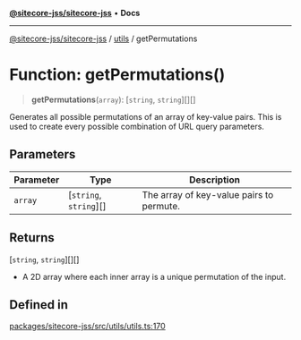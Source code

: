 [**@sitecore-jss/sitecore-jss**](../../README.md) • **Docs**

***

[@sitecore-jss/sitecore-jss](../../README.md) / [utils](../README.md) / getPermutations

# Function: getPermutations()

> **getPermutations**(`array`): [`string`, `string`][][]

Generates all possible permutations of an array of key-value pairs.
This is used to create every possible combination of URL query parameters.

## Parameters

| Parameter | Type | Description |
| ------ | ------ | ------ |
| `array` | [`string`, `string`][] | The array of key-value pairs to permute. |

## Returns

[`string`, `string`][][]

- A 2D array where each inner array is a unique permutation of the input.

## Defined in

[packages/sitecore-jss/src/utils/utils.ts:170](https://github.com/Sitecore/jss/blob/094c55edd597950938d3fb9f5f2129848bc3c7cb/packages/sitecore-jss/src/utils/utils.ts#L170)
